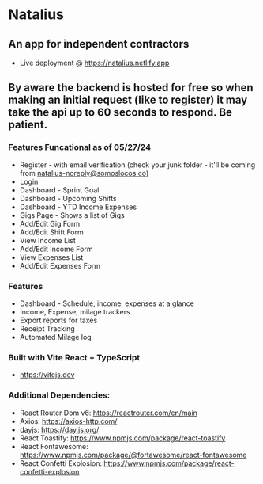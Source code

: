 # Natalius
## An app for independent contractors
* Live deployment @ https://natalius.netlify.app

## By aware the backend is hosted for free so when making an initial request (like to register) it may take the api up to 60 seconds to respond.  Be patient.

### Features Funcational as of 05/27/24
* Register - with email verification (check your junk folder - it'll be coming from natalius-noreply@somoslocos.co)
* Login
* Dashboard - Sprint Goal
* Dashboard - Upcoming Shifts
* Dashboard - YTD Income Expenses
* Gigs Page - Shows a list of Gigs
* Add/Edit Gig Form
* Add/Edit Shift Form
* View Income List
* Add/Edit Income Form
* View Expenses List
* Add/Edit Expenses Form


### Features
* Dashboard - Schedule, income, expenses at a glance
* Income, Expense, milage trackers
* Export reports for taxes
* Receipt Tracking
* Automated Milage log

### Built with Vite React + TypeScript
* https://vitejs.dev

### Additional Dependencies:
* React Router Dom v6: https://reactrouter.com/en/main
* Axios: https://axios-http.com/
* dayjs: https://day.js.org/
* React Toastify: https://www.npmjs.com/package/react-toastify
* React Fontawesome: https://www.npmjs.com/package/@fortawesome/react-fontawesome
* React Confetti Explosion: https://www.npmjs.com/package/react-confetti-explosion


